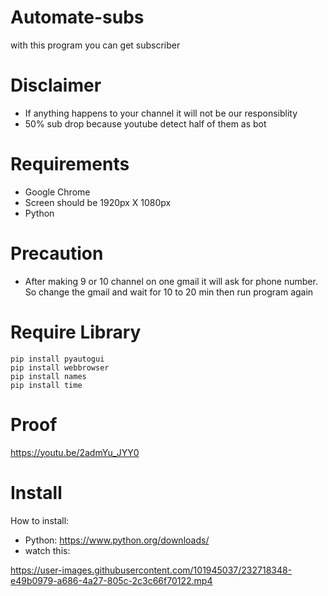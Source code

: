 # Automate-subs
with this program you can get subscriber

# Disclaimer
- If anything happens to your channel it will not be our responsiblity
- 50% sub drop because youtube detect half of them as bot

# Requirements
- Google Chrome
- Screen should be 1920px X 1080px
- Python

# Precaution
- After making 9 or 10 channel on one gmail it will ask for phone number. So change the gmail and wait for 10 to 20 min then run program again

# Require Library
    pip install pyautogui
    pip install webbrowser
    pip install names
    pip install time
    
# Proof
 https://youtu.be/2admYu_JYY0

# Install
How to install:
- Python: https://www.python.org/downloads/
- watch this:

https://user-images.githubusercontent.com/101945037/232718348-e49b0979-a686-4a27-805c-2c3c66f70122.mp4


